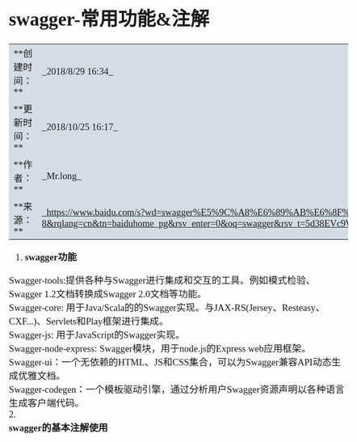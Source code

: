 <html>
<head>
  <title>Evernote Export</title>
  <basefont face="华文仿宋" size="2" />
  <meta http-equiv="Content-Type" content="text/html;charset=utf-8" />
  <meta name="exporter-version" content="YXBJ Windows/600388 (zh-CN, DDL); Windows/10.0.0 (Win64);"/>
  <style>
    body, td {
      font-family: 华文仿宋;
      font-size: 14pt;
    }
  </style>
</head>
<body>
<a name="870"/>

# swagger-常用功能&amp;注解

<div>
<table bgcolor="#D4DDE5" border="0">
<tr><td>**创建时间：**</td><td>_2018/8/29 16:34_</td></tr>
<tr><td>**更新时间：**</td><td>_2018/10/25 16:17_</td></tr>
<tr><td>**作者：**</td><td>_Mr.long_</td></tr>
<tr><td>**来源：**</td><td><a href="https://www.baidu.com/s?wd=swagger%E5%9C%A8%E6%89%AB%E6%8F%8Ffeign%E8%B0%83%E7%94%A8%E7%9A%84%E6%97%B6%E5%80%99%E6%8A%A5%E9%94%99&rsv_spt=1&rsv_iqid=0xa0ea5ed600005c47&issp=1&f=8&rsv_bp=1&rsv_idx=2&ie=utf-8&rqlang=cn&tn=baiduhome_pg&rsv_enter=0&oq=swagger&rsv_t=5d38EVc9WiHFnFwbQB%2Bc2SUX7VSl5mXOKQ%2FyYJn2akQg7XAFKqjNf89ViHRuRsplH%2BWa&rsv_pq=c8834e9d00018f9f&inputT=39815&rsv_sug3=261&rsv_sug1=146&rsv_sug7=100&rsv_sug2=0&rsv_sug4=40650">_https://www.baidu.com/s?wd=swagger%E5%9C%A8%E6%89%AB%E6%8F%8Ffeign%E8%B0%83%E7%94%A8%E7%9A%84%E6%97%B6%E5%80%99%E6%8A%A5%E9%94%99&amp;rsv_spt=1&amp;rsv_iqid=0xa0ea5ed600005c47&amp;issp=1&amp;f=8&amp;rsv_bp=1&amp;rsv_idx=2&amp;ie=utf-8&amp;rqlang=cn&amp;tn=baiduhome_pg&amp;rsv_enter=0&amp;oq=swagger&amp;rsv_t=5d38EVc9WiHFnFwbQB%2Bc2SUX7VSl5mXOKQ%2FyYJn2akQg7XAFKqjNf89ViHRuRsplH%2BWa&amp;rsv_pq=c8834e9d00018f9f&amp;inputT=39815&amp;rsv_sug3=261&amp;rsv_sug1=146&amp;rsv_sug7=100&amp;rsv_sug2=0&amp;rsv_sug4=40650_</a></td></tr>
</table>
</div>

<div>
<span><div>

1.  <div><span style="font-weight: bold;">swagger功能</span></div>
<div>Swagger-tools:提供各种与Swagger进行集成和交互的工具。例如模式检验、Swagger 1.2文档转换成Swagger 2.0文档等功能。</div><div>Swagger-core: 用于Java/Scala的的Swagger实现。与JAX-RS(Jersey、Resteasy、CXF...)、Servlets和Play框架进行集成。</div><div>Swagger-js: 用于JavaScript的Swagger实现。</div><div> Swagger-node-express: Swagger模块，用于node.js的Express web应用框架。</div><div>Swagger-ui：一个无依赖的HTML、JS和CSS集合，可以为Swagger兼容API动态生成优雅文档。</div><div>Swagger-codegen：一个模板驱动引擎，通过分析用户Swagger资源声明以各种语言生成客户端代码。</div>2.  <div><span style="font-weight: bold;">swagger的基本注解使用</span></div><div>
</div></div></span>
</div></body></html>